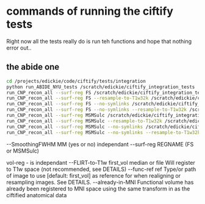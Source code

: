 # commands of running the ciftify tests

Right now all the tests really do is run teh functions and hope that nothing error out..

## the abide one

```sh
cd /projects/edickie/code/ciftify/tests/integration
python run_ABIDE_NYU_tests /scratch/edickie/ciftify_integration_tests
run_CNP_recon_all --surf-reg FS /scratch/edickie/ciftify_integration_tests
run_CNP_recon_all --surf-reg FS --resample-to-T1w32k /scratch/edickie/ciftify_integration_tests
run_CNP_recon_all --surf-reg FS --no-symlinks /scratch/edickie/ciftify_integration_tests
run_CNP_recon_all --surf-reg FS --no-symlinks --resample-to-T1w32k /scratch/edickie/ciftify_integration_tests
run_CNP_recon_all --surf-reg MSMSulc /scratch/edickie/ciftify_integration_tests
run_CNP_recon_all --surf-reg MSMSulc --resample-to-T1w32k /scratch/edickie/ciftify_integration_tests
run_CNP_recon_all --surf-reg MSMSulc --no-symlinks /scratch/edickie/ciftify_integration_tests
run_CNP_recon_all --surf-reg MSMSulc --no-symlinks --resample-to-T1w32k /scratch/edickie/ciftify_integration_tests

```


--SmoothingFWHM MM (yes or no) independant
--surf-reg REGNAME (FS or MSMSulc)

vol-reg - is independant
--FLIRT-to-T1w
first_vol median or file              Will register to T1w space (not recommended, see DETAILS)
--func-ref ref              Type/or path of image to use [default: first_vol]
                            as reference for when realigning or resampling images. See DETAILS.
--already-in-MNI            Functional volume has already been registered to MNI
                            space using the same transform in as the ciftified anatomical data
